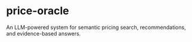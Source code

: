# price-oracle
An LLM-powered system for semantic pricing search, recommendations, and evidence-based answers.
